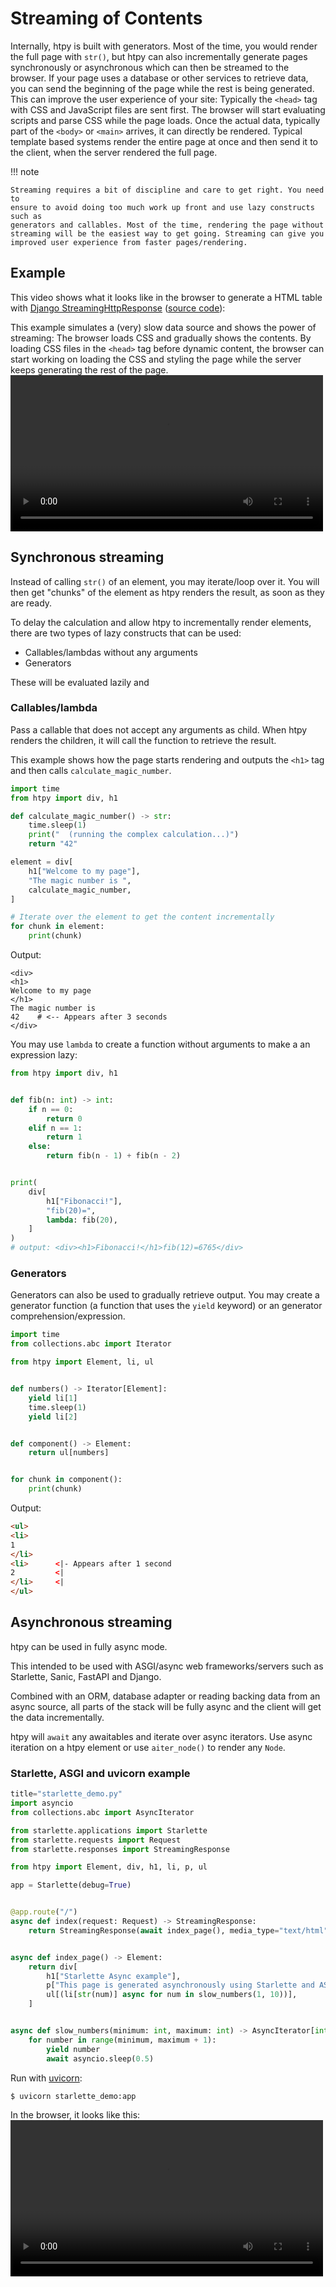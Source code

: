 # Streaming of Contents

Internally, htpy is built with generators. Most of the time, you would render
the full page with `str()`, but htpy can also incrementally generate pages
synchronously or asynchronous which can then be streamed to the browser. If your
page uses a database or other services to retrieve data, you can send the
beginning of the page while the rest is being generated. This can improve the
user experience of your site: Typically the `<head>` tag with CSS and JavaScript
files are sent first. The browser will start evaluating scripts and parse CSS
while the page loads. Once the actual data, typically part of the `<body>` or
`<main>` arrives, it can directly be rendered. Typical template based systems
render the entire page at once and then send it to the client, when the server
rendered the full page.

!!! note

    Streaming requires a bit of discipline and care to get right. You need to
    ensure to avoid doing too much work up front and use lazy constructs such as
    generators and callables. Most of the time, rendering the page without
    streaming will be the easiest way to get going. Streaming can give you
    improved user experience from faster pages/rendering.


## Example
This video shows what it looks like in the browser to generate a HTML table with
[Django
StreamingHttpResponse](https://docs.djangoproject.com/en/5.0/ref/request-response/#django.http.StreamingHttpResponse)
([source
code](https://github.com/pelme/htpy/blob/main/examples/djangoproject/stream/views.py)):

This example simulates a (very) slow data source and shows the power of
streaming: The browser loads CSS and gradually shows the contents. By loading
CSS files in the `<head>` tag before dynamic content, the browser can start
working on loading the CSS and styling the page while the server keeps
generating the rest of the page.
<video width="500" controls loop >
  <source src="/assets/stream.webm" type="video/webm">
</video>


## Synchronous streaming

Instead of calling `str()` of an element, you may iterate/loop over it. You will then
get "chunks" of the element as htpy renders the result, as soon as they are ready.

To delay the calculation and allow htpy to incrementally render elements, there
are two types of lazy constructs that can be used:

- Callables/lambdas without any arguments
- Generators

These will be evaluated lazily and

### Callables/lambda

Pass a callable that does not accept any arguments as child. When htpy renders the children, it will call the function to retrieve the result.

This example shows how the page starts rendering and outputs the `<h1>` tag and
then calls `calculate_magic_number`.

```python
import time
from htpy import div, h1

def calculate_magic_number() -> str:
    time.sleep(1)
    print("  (running the complex calculation...)")
    return "42"

element = div[
    h1["Welcome to my page"],
    "The magic number is ",
    calculate_magic_number,
]

# Iterate over the element to get the content incrementally
for chunk in element:
    print(chunk)
```

Output:

```
<div>
<h1>
Welcome to my page
</h1>
The magic number is
42    # <-- Appears after 3 seconds
</div>
```

You may use `lambda` to create a function without arguments to make a an expression lazy:

```py
from htpy import div, h1


def fib(n: int) -> int:
    if n == 0:
        return 0
    elif n == 1:
        return 1
    else:
        return fib(n - 1) + fib(n - 2)


print(
    div[
        h1["Fibonacci!"],
        "fib(20)=",
        lambda: fib(20),
    ]
)
# output: <div><h1>Fibonacci!</h1>fib(12)=6765</div>

```

### Generators

Generators can also be used to gradually retrieve output. You may create a
generator function (a function that uses the `yield` keyword) or an generator
comprehension/expression.

```py
import time
from collections.abc import Iterator

from htpy import Element, li, ul


def numbers() -> Iterator[Element]:
    yield li[1]
    time.sleep(1)
    yield li[2]


def component() -> Element:
    return ul[numbers]


for chunk in component():
    print(chunk)
```

Output:

```html
<ul>
<li>
1
</li>
<li>      <|- Appears after 1 second
2         <|
</li>     <|
</ul>
```


## Asynchronous streaming

htpy can be used in fully async mode.

This intended to be used with ASGI/async web frameworks/servers such as
Starlette, Sanic, FastAPI and Django.

Combined with an ORM, database adapter or reading backing data from an async
source, all parts of the stack will be fully async and the client will get the data incrementally.

htpy will `await` any awaitables and iterate over async iterators. Use async iteration on a htpy element or use `aiter_node()` to render any `Node`.


### Starlette, ASGI and uvicorn example

```python
title="starlette_demo.py"
import asyncio
from collections.abc import AsyncIterator

from starlette.applications import Starlette
from starlette.requests import Request
from starlette.responses import StreamingResponse

from htpy import Element, div, h1, li, p, ul

app = Starlette(debug=True)


@app.route("/")
async def index(request: Request) -> StreamingResponse:
    return StreamingResponse(await index_page(), media_type="text/html")


async def index_page() -> Element:
    return div[
        h1["Starlette Async example"],
        p["This page is generated asynchronously using Starlette and ASGI."],
        ul[(li[str(num)] async for num in slow_numbers(1, 10))],
    ]


async def slow_numbers(minimum: int, maximum: int) -> AsyncIterator[int]:
    for number in range(minimum, maximum + 1):
        yield number
        await asyncio.sleep(0.5)

```

Run with [uvicorn](https://www.uvicorn.org/):


```
$ uvicorn starlette_demo:app
```

In the browser, it looks like this:
<video width="500" controls loop >
  <source src="/assets/starlette.webm" type="video/webm">
</video>
